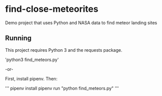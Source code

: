 # find-close-meteorites
Demo project that uses Python and NASA data to find meteor landing sites

## Running

This project requires Python 3 and the requests package.

'python3 find_meteors.py'

-or-

First, install pipenv. Then:

'''
pipenv install
pipenv run "python  find_meteors.py"
'''
